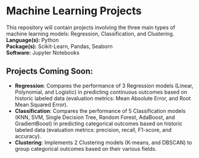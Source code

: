 Machine Learning Projects
=========================

This repository will contain projects involving the three main types of machine learning models: Regression, Classification, and Clustering.  
**Language(s):** Python  
**Package(s):** Scikit-Learn, Pandas, Seaborn  
**Software:** Jupyter Notebooks

Projects Coming Soon:
---------------------
* **Regression**: Compares the performance of 3 Regression models (Linear, Polynomial, and Logistic) in predicting continuous outcomes based on historic labeled data (evaluation metrics: Mean Absolute Error, and Root Mean Squared Error).
* **Classification**: Compares the performance of 5 Classification models (KNN, SVM, Single Decision Tree, Random Forest, AdaBoost, and GradientBoost) in predicting categorical outcomes based on historic labeled data (evaluation metrics: precision, recall, F1-score, and accuracy).
* **Clustering**: Implements 2 Clustering models (K-means, and DBSCAN) to group categorical outcomes based on their various fields.